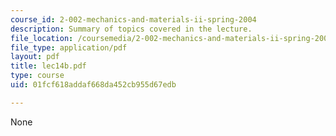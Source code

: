 ```yaml
---
course_id: 2-002-mechanics-and-materials-ii-spring-2004
description: Summary of topics covered in the lecture.
file_location: /coursemedia/2-002-mechanics-and-materials-ii-spring-2004/01fcf618addaf668da452cb955d67edb_lec14b.pdf
file_type: application/pdf
layout: pdf
title: lec14b.pdf
type: course
uid: 01fcf618addaf668da452cb955d67edb

---
```

None
